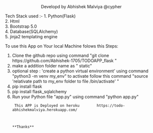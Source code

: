<div align="center">Developd by Abhishek Malviya @cypher</div>


Tech Stack used :-
                1. Python(Flask)<br>
                2. Html<br>
                3. Bootstrap 5.0<br>
                4. Database(SQLAlchemy)<br>
                5. jinja2 templating engine<br>



To use this App on Your local Machine folows this Steps:
<ol>
  <li> Clone the github repo using command "git clone https://github.com/Abhishek-1705/TODOAPP_flask "</li>
 <li>  make a addition folder name as " static"</li>
   <li>   optional step : 'create a python virtual environment' using command "python3 -m venv my_env" to activate follow this command 
                                                                                                  "source 'relativate path to my_env folder to file /bin/activate' "</li>
  <li>     pip install flask</li>
 <li>     pip install flask_sqlalchemy</li>
  <li>  Run your Python file "app.py" using command "python app.py"</li>
     
 
     
     
     This APP is Deployed on heroku        https://todo-abhishekmalviya.herokuapp.com/ 
      

                                                                          **Thanks**
     
     
     
     
